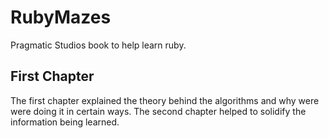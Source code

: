 # RubyMazes

Pragmatic Studios book to help learn ruby.  

## First Chapter 
The first chapter explained the theory behind the algorithms and why were were doing it in certain ways.  The second chapter helped to solidify the information being learned.  
